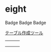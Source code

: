 # eight

Badge <Badge text="beta" type="warning"/>
Badge <Badge text="エラー" type="error" vertical="middle"/>
Badge <Badge text="default theme"/>

[テーブル作成ツール](https://notepm.jp/markdown-table-tool)

|     |     |     |
| --- | --- | --- |
|     |     |     |
|     |     |     |
|     |     |     |
